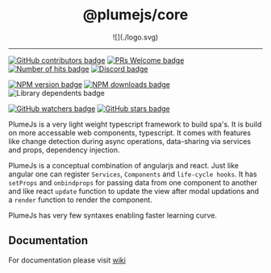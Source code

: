 <div align="center">
    <h1>@plumejs/core</h1>
    ![](./logo.svg)
</div>

<hr />

[![GitHub contributors badge](https://img.shields.io/github/contributors/kiranmantha/plumejs?color=blue)](https://GitHub.com/KiranMantha/plumejs/graphs/contributors/)
[![PRs Welcome badge](https://img.shields.io/badge/PRs-welcome-blue.svg)](https://GitHub.com/KiranMantha/plumejs/pulls)
[![Number of hits badge](https://img.shields.io/endpoint?url=https%3A%2F%2Fhits.dwyl.com%2Fkiranmantha%2Fplumejs.json&label=hits&color=blue)](http://hits.dwyl.com/KiranMantha/plumejs)
[![Discord badge](https://img.shields.io/discord/1124230781439578172?label=discord&color=blue)](https://discord.com/channels/1124230781439578172/1124230781909348475)

[![NPM version badge](https://img.shields.io/npm/v/@plumejs/core)](https://www.npmjs.com/package/@plumejs/core)
[![NPM downloads badge](https://img.shields.io/npm/dw/%40plumejs/core?color=blue)](https://www.npmjs.com/package/@plumejs/core)
![Library dependents badge](https://img.shields.io/librariesio/dependents/npm/%40plumejs/core?color=blue)

[![GitHub watchers badge](https://img.shields.io/github/watchers/kiranmantha/plumejs?style=social)](https://github.com/kiranmantha/plumejs/watchers)
[![GitHub stars badge](https://img.shields.io/github/stars/kiranmantha/plumejs.svg?style=social&label=Star&maxAge=2592000)](https://GitHub.com/kiranmantha/plumejs/stargazers/)

PlumeJs is a very light weight typescript framework to build spa's. It is build on more accessable web components, typescript. It comes with features like change detection during async operations, data-sharing via services and props, dependency injection.

PlumeJs is a conceptual combination of angularjs and react. Just like angular one can register `Services`, `Components` and `life-cycle hooks`. It has `setProps` and `onbindprops` for passing data from one component to another and like react `update` function to update the view after modal updations and a `render` function to render the component.

PlumeJs has very few syntaxes enabling faster learning curve.

## Documentation

For documentation please visit [wiki](https://github.com/KiranMantha/plumejs/wiki)
